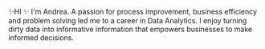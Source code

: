✨HI ✨ 
I'm Andrea. A passion for process improvement, business efficiency and problem solving led me to a career in Data Analytics. I enjoy turning dirty data into informative information that empowers businesses to make informed decisions. 


<!--
**aanom21/AANOM21** is a _special_ repository because its `README.md` (this file) appears on your GitHub profile.



###I'm Andrea. A passion for process improvement, business efficiency and problem solving led me to a career in Data Analytics. 

